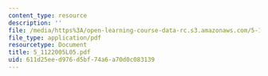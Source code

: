 ```yaml
---
content_type: resource
description: ''
file: /media/https%3A/open-learning-course-data-rc.s3.amazonaws.com/5-112-principles-of-chemical-science-fall-2005/611d25eed976d5bf74a6a70d0c083139_5_1122005L05.pdf
file_type: application/pdf
resourcetype: Document
title: 5_1122005L05.pdf
uid: 611d25ee-d976-d5bf-74a6-a70d0c083139
---
```

